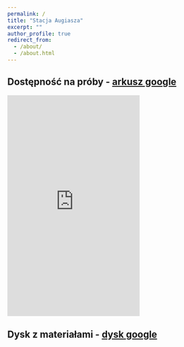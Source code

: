 ```yaml
---
permalink: /
title: "Stacja Augiasza"
excerpt: ""
author_profile: true
redirect_from: 
  - /about/
  - /about.html
---
```


## Dostępność na próby - [arkusz google](https://docs.google.com/spreadsheets/d/1DguyWk5O1XiM00rNuJRPKkdf3mxyYfS1XYG4kZTm6Tw)

<iframe height="500"
      src="https://docs.google.com/spreadsheets/d/e/2PACX-1vQqGGd4C0Du5DSr0H_rUMCd5Vvg8pNiW2ZiSjdcaVANHXmQd7xvORhvoCFtK0hQIQHpu8-Xu2QtubJg/pubhtml?widget=true&amp;headers=false"
      frameborder="0">
</iframe>

## Dysk z materiałami - [dysk google](https://drive.google.com/drive/u/0/folders/1yKTcbueugzZo3BkLCP_03Penw1FJesZj)
